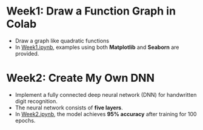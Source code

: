 # Week1: Draw a Function Graph in Colab
- Draw a graph like quadratic functions
- In [Week1.ipynb](https://github.com/tangYang7/GAI/blob/main/exercise/week1.ipynb), examples using both **Matplotlib** and **Seaborn** are provided.

# Week2: Create My Own DNN
- Implement a fully connected deep neural network (DNN) for handwritten digit recognition.
- The neural network consists of **five layers**.
- In [Week2.ipynb](https://github.com/tangYang7/GAI/blob/main/exercise/week2.ipynb), the model achieves **95% accuracy** after training for 100 epochs.
